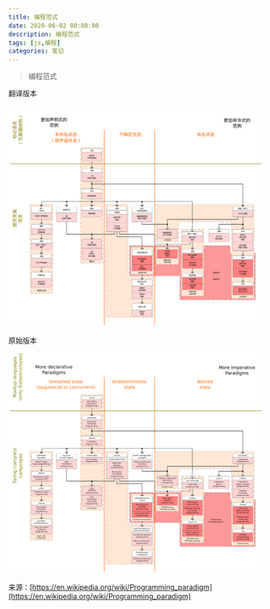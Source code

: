 ```yaml
---
title: 编程范式
date: 2020-06-02 00:00:00
description: 编程范式
tags: [js,编程]
categories: 笔记
---
```


> 编程范式

<!--more-->

翻译版本

![编程范式](./images/programming_paradigms_o.svg)

原始版本

![Programming Paradigms](./images/Programming_paradigms.svg)


来源：[https://en.wikipedia.org/wiki/Programming_paradigm](https://en.wikipedia.org/wiki/Programming_paradigm)